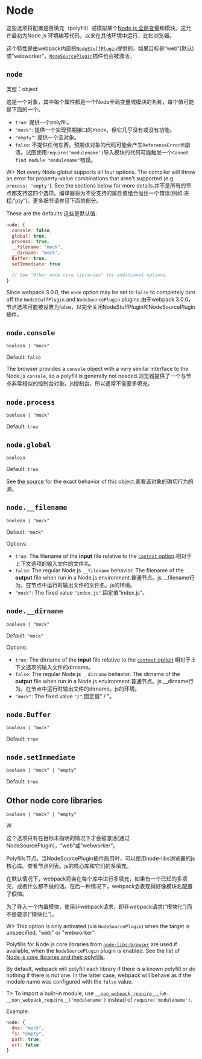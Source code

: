 # Node

这些选项将配置是否填充（polyfill）或模拟某个[Node.js 全局变量](#)和模块。这允许最初为Node.js 环境编写代码，以来在其他环境中运行，比如浏览器。

这个特性是由webpack内部的[`NodeStuffPlugin`](https://github.com/webpack/webpack/blob/master/lib/NodeStuffPlugin.js)提供的。如果目标是“web”\(默认\)或“webworker”，[`NodeSourcePlugin`](https://github.com/webpack/webpack/blob/master/lib/node/NodeSourcePlugin.js)插件也会被激活。

## `node`

类型：object

这是一个对象，其中每个属性都是一个Node全局变量或模块的名称，每个值可能是下面的一个。

* `true`:  提供一个polyfill。
* `"mock"`: 提供一个实现预期接口的mock，但它几乎没有或没有功能。
* `"empty"`: 提供一个空对象。
* `false`: 不提供任何东西。预期该对象的代码可能会产生`ReferenceError而`崩溃。试图使用`require('modulename')`导入模块的代码可能触发一个`Cannot find module "modulename"`错误。

W&gt; Not every Node global supports all four options. The compiler will throw an error for property-value combinations that aren't supported \(e.g. `process: 'empty'`\). See the sections below for more details.并不是所有的节点都支持这四个选项。编译器将为不受支持的属性值组合抛出一个错误\(例如:进程:“pty”\)。更多细节请参见下面的部分。

These are the defaults:这些是默认值:

```js
node: {
  console: false,
  global: true,
  process: true,
  __filename: "mock",
  __dirname: "mock",
  Buffer: true,
  setImmediate: true

  // See "Other node core libraries" for additional options.
}
```

Since webpack 3.0.0, the `node` option may be set to `false` to completely turn off the `NodeStuffPlugin` and `NodeSourcePlugin` plugins.由于webpack 3.0.0，节点选项可能被设置为false，以完全关闭NodeStuffPlugin和NodeSourcePlugin插件。

## `node.console`

`boolean | "mock"`

Default: `false`

The browser provides a `console` object with a very similar interface to the Node.js `console`, so a polyfill is generally not needed.浏览器提供了一个与节点非常相似的控制台对象。js控制台，所以通常不需要多填充。

## `node.process`

`boolean | "mock"`

Default: `true`

## `node.global`

`boolean`

Default: `true`

See [the source](https://github.com/webpack/webpack/blob/master/buildin/global.js) for the exact behavior of this object.查看该对象的确切行为的源。

## `node.__filename`

`boolean | "mock"`

Default: `"mock"`

Options:

* `true`: The filename of the **input** file relative to the [`context` option](https://webpack.js.org/configuration/entry-context/#context).相对于上下文选项的输入文件的文件名。
* `false`: The regular Node.js `__filename` behavior. The filename of the **output** file when run in a Node.js environment.普通节点。js \_\_filename行为。在节点中运行时输出文件的文件名。js的环境。
* `"mock"`: The fixed value `"index.js"`.固定值“index.js”。

## `node.__dirname`

`boolean | "mock"`

Default: `"mock"`

Options:

* `true`: The dirname of the **input** file relative to the [`context` option](https://webpack.js.org/configuration/entry-context/#context).相对于上下文选项的输入文件的dirname。
* `false`: The regular Node.js `__dirname` behavior. The dirname of the **output** file when run in a Node.js environment.普通节点。js \_\_dirname行为。在节点中运行时输出文件的dirname。js的环境。
* `"mock"`: The fixed value `"/"`.固定值" / "。

## `node.Buffer`

`boolean | "mock"`

Default: `true`

## `node.setImmediate`

`boolean | "mock" | "empty"`

Default: `true`

## Other node core libraries

`boolean | "mock" | "empty"`

W

这个选项只有在目标未指明的情况下才会被激活\(通过NodeSourcePlugin\)，“web”或“webworker”。

Polyfills节点。当NodeSourcePlugin插件启用时，可以使用node-libs浏览器的js核心库。查看节点列表。js的核心库和它们的多填充。

在默认情况下，webpack将会在每个库中进行多填充，如果有一个已知的多填充，或者什么都不做的话。在后一种情况下，webpack会表现得好像模块名配置了假值。

为了导入一个内置模块，使用非webpack请求，即非webpack请求\(“模块化”\)而不是要求\(“模块化”\)。

W&gt; This option is only activated \(via `NodeSourcePlugin`\) when the target is unspecified, "web" or "webworker".

Polyfills for Node.js core libraries from [`node-libs-browser`](https://github.com/webpack/node-libs-browser) are used if available, when the `NodeSourcePlugin` plugin is enabled. See the list of [Node.js core libraries and their polyfills](https://github.com/webpack/node-libs-browser#readme).

By default, webpack will polyfill each library if there is a known polyfill or do nothing if there is not one. In the latter case, webpack will behave as if the module name was configured with the `false` value.

T&gt; To import a built-in module, use [`__non_webpack_require__`](/api/module-variables/#__non_webpack_require__-webpack-specific-), i.e. `__non_webpack_require__('modulename')` instead of `require('modulename')`.

Example:

```js
node: {
  dns: "mock",
  fs: "empty",
  path: true,
  url: false
}
```



